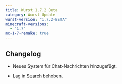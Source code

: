 ```yaml
---
title: Wurst 1.7.2 Beta
category: Wurst Update
wurst-version: "1.7.2-BETA"
minecraft-versions:
  - "1.7"
mc-1-7-remake: true
---
```

## Changelog

- Neues System für Chat-Nachrichten hinzugefügt.

- Lag in [Search](https://wiki.wurstclient.net/search) behoben.
